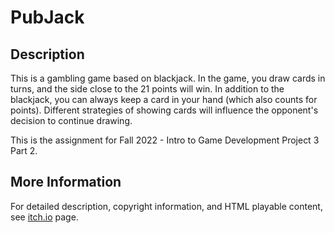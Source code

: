 # PubJack


## Description

This is a gambling game based on blackjack. In the game, you draw cards in turns, and the side close to the 21 points will win. In addition to the blackjack, you can always keep a card in your hand (which also counts for points). Different strategies of showing cards will influence the opponent's decision to continue drawing.

This is the assignment for Fall 2022 - Intro to Game Development Project 3 Part 2.

## More Information

For detailed description, copyright information, and HTML playable content, see [itch.io](https://bowenwang0620.itch.io/pubjack) page.

